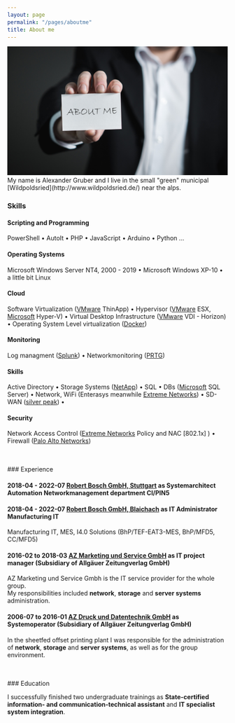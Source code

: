 ```yaml
---
layout: page
permalink: "/pages/aboutme"
title: About me
---
```


<img src="/assets/img/aboutme.jpg">
My name is Alexander Gruber and I live in the small "green" municipal [Wildpoldsried](http://www.wildpoldsried.de/) near the alps.

### <i class="fa fa-cubes" aria-hidden="true"></i> Skills

#### <i class="fa fa-code" aria-hidden="true"></i> Scripting and Programming

PowerShell &bull;
AutoIt &bull;
PHP &bull;
JavaScript &bull;
Arduino &bull;
Python
...

#### <i class="fa fa-terminal" aria-hidden="true"></i> Operating Systems

Microsoft Windows Server NT4, 2000 - 2019 &bull;
Microsoft Windows XP-10 &bull; a little bit Linux

#### <i class="fa fa-cloud" aria-hidden="true"></i> Cloud

Software Virtualization ([VMware](https://www.vmware.com/) ThinApp) &bull;
Hypervisor ([VMware](https://www.vmware.com/) ESX, [Microsoft](https://www.microsoft.com) Hyper-V) &bull;
Virtual Desktop Infrastructure ([VMware](https://www.vmware.com/) VDI - Horizon) &bull;
Operating System Level virtualization ([Docker](https://www.docker.com/))

#### <i class="fa fa-area-chart" aria-hidden="true"></i> Monitoring

Log managment ([Splunk](https://www.splunk.com/)) &bull;
Networkmonitoring ([PRTG](https://www.paessler.com))

#### <i class="fa fa-gears" aria-hidden="true"></i> Skills

Active Directory &bull;
Storage Systems ([NetApp](https://www.netapp.com/)) &bull;
SQL &bull;
DBs ([Microsoft](https://www.microsoft.com) SQL Server) &bull;
Network, WiFi (Enterasys meanwhile [Extreme Networks](https://www.extremenetworks.com/)) &bull;
SD-WAN ([silver peak](https://www.silver-peak.com/)) &bull;

#### <i class="fa fa-filter" aria-hidden="true"></i> Security

Network Access Control ([Extreme Networks](https://www.extremenetworks.com/) Policy and NAC [802.1x] ) &bull;
Firewall ([Palo Alto Networks](https://www.paloaltonetworks.com/))

<br/>
<br/>
### <i class="fa fa-briefcase" aria-hidden="true"></i> Experience

#### <i class="fa fa-calendar" aria-hidden="true"></i> 2018-04 - 2022-07 <i class="fa fa-building-o" aria-hidden="true"></i> [Robert Bosch GmbH, Stuttgart](https://www.bosch.de/) as **Systemarchitect Automation Networkmanagement** department CI/PIN5

#### <i class="fa fa-calendar" aria-hidden="true"></i> 2018-04 - 2022-07 <i class="fa fa-building-o" aria-hidden="true"></i> [Robert Bosch GmbH, Blaichach](https://www.bosch.de/) as **IT Administrator** Manufacturing IT

Manufacturing IT, MES, I4.0 Solutions (BhP/TEF-EAT3-MES, BhP/MFD5, CC/MFD5)

#### <i class="fa fa-calendar" aria-hidden="true"></i> 2016-02 to 2018-03 <i class="fa fa-building-o" aria-hidden="true"></i> [AZ Marketing und Service GmbH](https://www.all-in.de/) as **IT project manager** (Subsidiary of Allgäuer Zeitungverlag GmbH)

AZ Marketing und Service Gmbh is the IT service provider for the whole group.  
My responsibilities included **network**, **storage** and **server systems** administration.

#### <i class="fa fa-calendar" aria-hidden="true"></i> 2006-07 to 2016-01 <i class="fa fa-building-o" aria-hidden="true"></i> [AZ Druck und Datentechnik GmbH](https://www.az-druck.de/) as **Systemoperator** (Subsidiary of Allgäuer Zeitungverlag GmbH)

In the sheetfed offset printing plant I was responsible for the administration of **network**, **storage** and **server systems**, as well as for the group environment.

<br/>
<br/>
### <i class="fa fa-graduation-cap" aria-hidden="true"></i> Education

I successfully finished two undergraduate trainings as **State-certified information- and communication-technical assistant** and **IT specialist system integration**.
